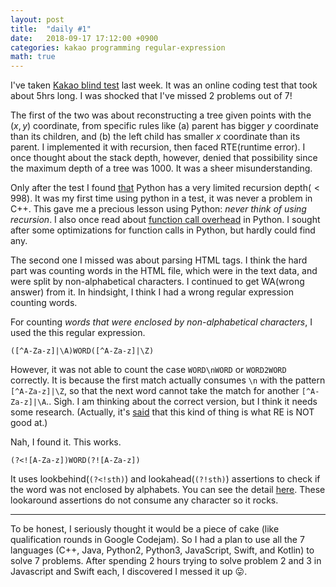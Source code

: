 ```yaml
---
layout: post
title:  "daily #1"
date:   2018-09-17 17:12:00 +0900
categories: kakao programming regular-expression
math: true
---
```

I've taken [Kakao blind test][kakao] last week.
It was an online coding test that took about 5hrs long.
I was shocked that I've missed 2 problems out of 7!

The first of the two was about reconstructing a tree given points
with the $(x,y)$ coordinate, from specific rules like
(a) parent has bigger $y$ coordinate than its children, and 
(b) the left child has smaller $x$ coordinate than its parent.
I implemented it with recursion, then faced RTE(runtime error).
I once thought about the stack depth, however, denied that possibility
since the maximum depth of a tree was $1000$. It was a sheer misunderstanding.

Only after the test I found [that][slimit] Python has a very limited recursion depth($<998$).
It was my first time using python in a test, it was never a problem in C++.
This gave me a precious lesson using Python: *never think of using recursion*.
I also once read about [function call overhead][func] in Python.
I sought after some optimizations for function calls in Python, but hardly could find any.

The second one I missed was about parsing HTML tags.
I think the hard part was counting words in the HTML file,
which were in the text data, and were split by non-alphabetical characters.
I continued to get WA(wrong answer) from it.
In hindsight, I think I had a wrong regular expression counting words.

For counting *words that were enclosed by non-alphabetical characters*,
I used the this regular expression.

``([^A-Za-z]|\A)WORD([^A-Za-z]|\Z)``

However, it was not able to count the case `WORD\nWORD` or `WORD2WORD` correctly.
It is because the first match actually consumes `\n` with the pattern `[^A-Za-z]|\Z`,
so that the next word cannot take the match for another `[^A-Za-z]|\A`.. Sigh.
I am thinking about the correct version, but I think it needs some research.
(Actually, it's [said][re] that this kind of thing is what RE is NOT good at.)

Nah, I found it. This works.

``(?<![A-Za-z])WORD(?![A-Za-z])``

It uses lookbehind(`(?<!sth)`) and lookahead(`(?!sth)`) assertions to check if
the word was not enclosed by alphabets. You can see the detail [here][re2].
These lookaround assertions do not consume any character so it rocks.

---

To be honest, I seriously thought it would be a piece of cake
(like qualification rounds in Google Codejam).
So I had a plan to use all the 7 languages
(C++, Java, Python2, Python3, JavaScript, Swift, and Kotlin)
to solve 7 problems. After spending 2 hours
trying to solve problem 2 and 3 in Javascript and Swift each,
I discovered I messed it up :stuck_out_tongue:.

[kakao]: https://www.welcomekakao.com/competitions/79/2019-2nd-kakao-blind-recruitment
[slimit]: https://stackoverflow.com/questions/3323001/what-is-the-maximum-recursion-depth-in-python-and-how-to-increase-it
[func]: https://stackoverflow.com/questions/5790860/and-vs-list-and-dict-which-is-better
[re]: https://stackoverflow.com/questions/406230/regular-expression-to-match-a-line-that-doesnt-contain-a-word
[re2]: https://www.regular-expressions.info/lookaround.html